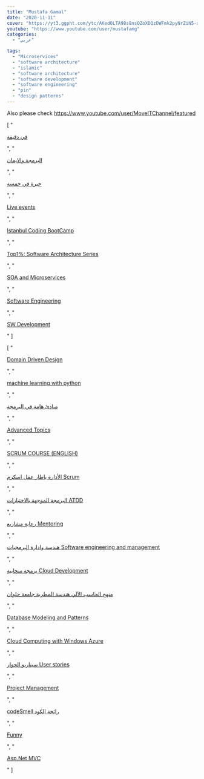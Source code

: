 ```yaml
---
title: "Mustafa Gamal"
date: "2020-11-11"
cover: "https://yt3.ggpht.com/ytc/AKedOLTA98s8nsQZoXDQzDWFmk2pyNrZiN5-aR0jJTlXOg=s88-c-k-c0x00ffffff-no-rj"
youtube: "https://www.youtube.com/user/mustafamg"
categories:
  - "عربي"

tags:
  - "Microservices"
  - "software architecture"
  - "islamic"
  - "software architecture"
  - "software development"
  - "software engineering"
  - "pin"
  - "design patterns"
---
```


Also please check https://www.youtube.com/user/MoveITChannel/featured

[
"<p><a href='https://www.youtube.com/watch?v=3tHf6Xfjhrw&list=PLWfx4E2DdFqOX2uG4vTkM9j0bFlzq-omW'>في دقيقة</a></p>",
"<p><a href='https://www.youtube.com/watch?v=8vJTRlsUxXI&list=PLWfx4E2DdFqPcJNzN71fQ_8I8elyi9Gxx'>البرمجة والإيمان</a></p>",
"<p><a href='https://www.youtube.com/watch?v=ivDaw3zcUCw&list=PLWfx4E2DdFqPvUjE9eobOSAlIEr6Sf8ns'>خبرة في خمسة</a></p>",
"<p><a href='https://www.youtube.com/watch?v=S88aj6RPK9w&list=PLWfx4E2DdFqPej5_X0-rzaYHv0-dLILnP'>Live events</a></p>",
"<p><a href='https://www.youtube.com/watch?v=s84Yfq7rKJk&list=PLWfx4E2DdFqNoXTcHTYQnIy-pDTyU_hFB'>Istanbul Coding BootCamp</a></p>",
"<p><a href='https://www.youtube.com/watch?v=JThI4wkwbnM&list=PLWfx4E2DdFqMF9YmWqnChUmaBCqRgpbcW'>Top1%: Software Architecture Series</a></p>",
"<p><a href='https://www.youtube.com/watch?v=6RUhHvCcwnE&list=PLWfx4E2DdFqP-IVZXvphL3Kht7_RnG49L'>SOA and Microservices</a></p>",
"<p><a href='https://www.youtube.com/watch?v=HHlbaFgN3MY&list=PLWfx4E2DdFqPepOxixMkqBGNyx34omuEV'>Software Engineering</a></p>",
"<p><a href='https://www.youtube.com/watch?v=q9Zzg74s4kA&list=PL48B1C838DA691A94'>SW Development</a></p>"
]

[
"<p><a href='https://www.youtube.com/watch?v=GdLUOtwq7gY&list=PL5QqP-gJ1F80o_9UG9m0Vlq0DsJdeOhUQ'>Domain Driven Design</a></p>",
"<p><a href='https://www.youtube.com/watch?v=sPM2vxf6kfU&list=PL5QqP-gJ1F82kHvntIkLOuZmac7UNaq2-'>machine learning with python</a></p>",
"<p><a href='https://www.youtube.com/watch?v=HWAynAV0h7A&list=PL5QqP-gJ1F82ngIibRxhMz61ynTIviH0-'>مبادئ هامة في البرمجة</a></p>",
"<p><a href='https://www.youtube.com/watch?v=egCmaUgvlOE&list=PL5QqP-gJ1F81RqsmSixm3pIxAcuJ6KONu'>Advanced Topics</a></p>",
"<p><a href='https://www.youtube.com/watch?v=9rELimr0_go&list=PL5QqP-gJ1F83sIGAaIm9vYgMd08LXoUio'>SCRUM COURSE (ENGLISH)</a></p>",
"<p><a href='https://www.youtube.com/watch?v=iDn28SRIn18&list=PL5QqP-gJ1F81Y-Px30XSbwB6sX2ftv7Ae'>الأدارة باطار عمل اسكرم Scrum</a></p>",
"<p><a href='https://www.youtube.com/watch?v=U_g5CwaSx8w&list=PL5QqP-gJ1F83894mtUT5Vq_733x9qUB4J'>البرمجة الموجهة بالاختبارات ATDD</a></p>",
"<p><a href='https://www.youtube.com/watch?v=tEwgiom2fcM&list=PL5QqP-gJ1F80ggS8XvXK1LLPEwKHNdjWa'>رعاية مشاريع Mentoring</a></p>",
"<p><a href='https://www.youtube.com/watch?v=ItM9NLvTxVs&list=PL5QqP-gJ1F826gQyALmpIrFN-v02KbvHp'>هندسة وادارة البرمجيات Software engineering and management</a></p>",
"<p><a href='https://www.youtube.com/watch?v=op3WwUgYREI&list=PL5QqP-gJ1F81smNnUXQ5iFfkB9ZtpdVKi'>برمجة سحابية Cloud Development</a></p>",
"<p><a href='https://www.youtube.com/watch?v=kJ61xwqbaos&list=PL5QqP-gJ1F81ueXxC-xOpyuuup_zQZIpr'>منهج الحاسب الآلي هندسة المطرية جامعة حلوان</a></p>",
"<p><a href='https://www.youtube.com/watch?v=kfKJfdKpUaI&list=PL5QqP-gJ1F81qGEY9rhJN3Z-JayGtbSil'>Database Modeling and Patterns</a></p>",
"<p><a href='https://www.youtube.com/watch?v=EviXSV2GUVk&list=PL5QqP-gJ1F81T2NKt1_35MNNZpGwap_K1'>Cloud Computing with Windows Azure</a></p>",
"<p><a href='https://www.youtube.com/watch?v=wzsBgdY6l7s&list=PLF372A29BCA063D90'>سيناريو الحوار User stories</a></p>",
"<p><a href='https://www.youtube.com/watch?v=ItM9NLvTxVs&list=PLE4F8FC7CF8C761EA'>Project Management</a></p>",
"<p><a href='https://www.youtube.com/watch?v=helB2I_J6-Y&list=PL9F9E8864F010FC51'>codeSmell رائحة الكود</a></p>",
"<p><a href='https://www.youtube.com/watch?v=0_fPV13lKm4&list=PL92C963D180443A0A'>Funny</a></p>",
"<p><a href='https://www.youtube.com/watch?v=wIFgpayUJ60&list=PL3769AC7A116562F2'>Asp.Net MVC</a></p>"
]
